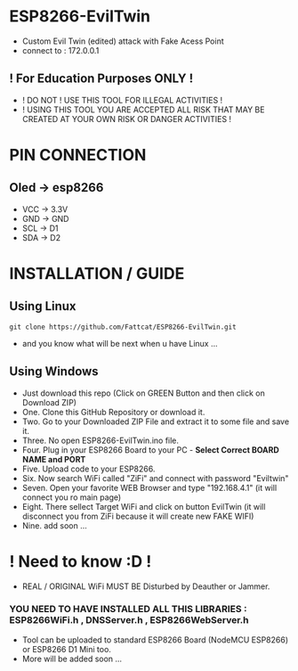 # ESP8266-EvilTwin
- Custom Evil Twin (edited) attack with Fake Acess Point
- connect to : 172.0.0.1
## ! For Education Purposes ONLY !
- ! DO NOT ! USE THIS TOOL FOR ILLEGAL ACTIVITIES !
- ! USING THIS TOOL YOU ARE ACCEPTED ALL RISK THAT MAY BE CREATED AT YOUR OWN RISK OR DANGER ACTIVITIES !
# PIN CONNECTION
## Oled -> esp8266
- VCC -> 3.3V
- GND -> GND
- SCL -> D1
- SDA -> D2
# INSTALLATION / GUIDE
## Using Linux
```
git clone https://github.com/Fattcat/ESP8266-EvilTwin.git
```
- and you know what will be next when u have Linux ...
## Using Windows
- Just download this repo (Click on GREEN Button and then click on Download ZIP)
- One. Clone this GitHub Repository or download it.
- Two. Go to your Downloaded ZIP File and extract it to some file and save it.
- Three. No open ESP8266-EvilTwin.ino file.
- Four. Plug in your ESP8266 Board to your PC - <strong>Select Correct BOARD NAME and PORT</strong>
- Five. Upload code to your ESP8266.
- Six. Now search WiFi called "ZiFi" and connect with password "Eviltwin"
- Seven. Open your favorite WEB Browser and type "192.168.4.1" (it will connect you ro main page)
- Eight. There sellect Target WiFi and click on button EvilTwin (it will disconnect you from ZiFi because it will create new FAKE WIFI)
- Nine. add soon ...

# ! Need to know :D !
- REAL / ORIGINAL WiFi MUST BE Disturbed by Deauther or Jammer.
### YOU NEED TO HAVE INSTALLED ALL THIS LIBRARIES : ESP8266WiFi.h , DNSServer.h , ESP8266WebServer.h

- Tool can be uploaded to standard ESP8266 Board (NodeMCU ESP8266) or ESP8266 D1 Mini too.
- More will be added soon ...
